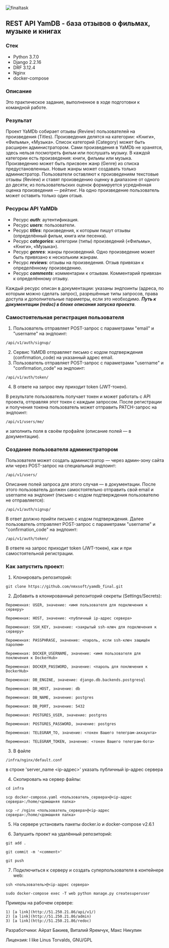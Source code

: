 ![finaltask](https://github.com/nmxsoft/yamdb_final/actions/workflows/yamdb_workflow.yml/badge.svg)

## REST API YamDB - база отзывов о фильмах, музыке и книгах

### Стек

- Python 3.7.0
- Django 2.2.16
- DRF 3.12.4
- Nginx
- docker-compose

### Описание

Это практическое задание, выполненное в ходе подготовки к командной работе.

### Результат 

Проект YaMDb собирает отзывы (Review) пользователей на произведения (Titles). Произведения делятся на категории: «Книги», «Фильмы», «Музыка». Список категорий (Category) может быть расширен администратором. Сами произведения в YaMDb не хранятся, здесь нельзя посмотреть фильм или послушать музыку. В каждой категории есть произведения: книги, фильмы или музыка. Произведению может быть присвоен жанр (Genre) из списка предустановленных. Новые жанры может создавать только администратор. Пользователи оставляют к произведениям текстовые отзывы (Review) и ставят произведению оценку в диапазоне от одного до десяти; из пользовательских оценок формируется усреднённая оценка произведения — рейтинг. На одно произведение пользователь может оставить только один отзыв.

### Ресурсы API YaMDb

- Ресурс ***auth***: аутентификация.
- Ресурс ***users***: пользователи.
- Ресурс ***titles***: произведения, к которым пишут отзывы (определённый фильм, книга или песенка).
- Ресурс ***categories***: категории (типы) произведений («Фильмы», «Книги», «Музыка»).
- Ресурс ***genres***: жанры произведений. Одно произведение может быть привязано к нескольким жанрам.
- Ресурс ***reviews***: отзывы на произведения. Отзыв привязан к определённому произведению.
- Ресурс ***comments***: комментарии к отзывам. Комментарий привязан к определённому отзыву.

Каждый ресурс описан в документации: указаны эндпоинты (адреса, по которым можно сделать запрос), разрешённые типы запросов, права доступа и дополнительные параметры, если это необходимо.
***Путь к документации (redoc) в блоке описания запуска проекта***.

### Самостоятельная регистрация пользователя

1. Пользователь отправляет POST-запрос с параметрами "email" и "username" на эндпоинт:
```
/api/v1/auth/signup/
```
2. Сервис YaMDB отправляет письмо с кодом подтверждения (confirmation_code) на указанный адрес email.
3. Пользователь отправляет POST-запрос с параметрами "username" и "confirmation_code" на эндпоинт:
```
/api/v1/auth/token/
```
4. В ответе на запрос ему приходит token (JWT-токен).

В результате пользователь получает токен и может работать с API проекта, отправляя этот токен с каждым запросом. После регистрации и получения токена пользователь может отправить PATCH-запрос на эндпоинт:
```
/api/v1/users/me/
```
и заполнить поля в своём профайле (описание полей — в документации).

### Создание пользователя администратором

Пользователя может создать администратор — через админ-зону сайта или через POST-запрос на специальный эндпоинт:
```
/api/v1/users/
```
Описание полей запроса для этого случая — в документации. После этого пользователь должен самостоятельно отправить свой email и username на эндпоинт (письмо с кодом подтверждения пользователю не отправляется):
```
/api/v1/auth/signup/
```
В ответ должно прийти письмо с кодом подтверждения.
Далее пользователь отправляет POST-запрос с параметрами "username" и "confirmation_code" на эндпоинт:
```
/api/v1/auth/token/
```
В ответе на запрос приходит token (JWT-токен), как и при самостоятельной регистрации.

### Как запустить проект:

1. Клонировать репозиторий:

```
git clone https://github.com/nmxsoft/yamdb_final.git
```

2. Добавить в клонированный репозиторий секреты (Settings/Secrets):

```
Переменная: USER, значение: <имя пользователя для подключения к серверу>
```
```
Переменная: HOST, значение: <публичный ip-адрес сервера>
```
```
Переменная: SSH_KEY, значение: <закрытый ssh-ключ для подключения к серверу>
```
```
Переменная: PASSPHRASE, значение: <пароль, если ssh-ключ защищён паролем>
```
```
Переменная: DOCKER_USERNAME, значение: <имя пользователя для поключения к DockerHub>
```
```
Переменная: DOCKER_PASSWORD, значение: <пароль для поключения к DockerHub>
```
```
Переменная: DB_ENGINE, значение: django.db.backends.postgresql
```
```
Переменная: DB_HOST, значение: db
```
```
Переменная: DB_NAME, значение: postgres
```
```
Переменная: DB_PORT, значение: 5432
```
```
Переменная: POSTGRES_USER, значение: postgres
```
```
Переменная: POSTGRES_PASSWORD, значение: postgres
```
```
Переменная: TELEGRAM_TO, значение: <токен Вашего телеграм-аккаунта>
```
```
Переменная: TELEGRAM_TOKEN, значение: <токен Вашего телеграм-бота>
```

3. В файле 
```
/infra/nginx/default.conf
```
в строке 'server_name <ip-адрес>' указать публичный ip-адрес сервера

4. Скопировать на сервер файлы:

```
cd infra
```
```
scp docker-compose.yaml <пользователь_сервера>@<ip-адрес сервера>:/home/<домашняя папка>
```
```
scp -r /nginx <пользователь_сервера>@<ip-адрес сервера>:/home/<домашняя папка>
```
5. На сервере установить пакеты docker.io и docker-compose v2.6.1

6. Запушить проект на удалённый репозиторий:

```
git add .
```
```
git commit -m '<comment>'
```
```
git push
```

7. Подключиться к серверу и создать суперпользователя в контейнере web:

```
ssh <пользователь>@<ip-адрес сервера>
```
```
sudo docker-compose exec -T web python manage.py createsuperuser
```

Примеры на рабочем сервере:

	1) [a link](http://51.250.21.86/api/v1/)
	2) [a link](http://51.250.21.86/admin)
	3) [a link](http://51.250.21.86/redoc)


Разработчики:
	Айрат Бакиев, Виталий Яремчук, Макс Никулин
	
Лицензия:
		I like Linus Torvalds, GNU/GPL
		